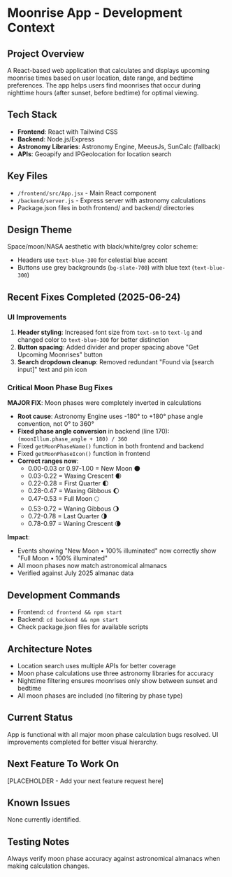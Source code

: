 # Moonrise App - Development Context

## Project Overview
A React-based web application that calculates and displays upcoming moonrise times based on user location, date range, and bedtime preferences. The app helps users find moonrises that occur during nighttime hours (after sunset, before bedtime) for optimal viewing.

## Tech Stack
- **Frontend**: React with Tailwind CSS
- **Backend**: Node.js/Express
- **Astronomy Libraries**: Astronomy Engine, MeeusJs, SunCalc (fallback)
- **APIs**: Geoapify and IPGeolocation for location search

## Key Files
- `/frontend/src/App.jsx` - Main React component
- `/backend/server.js` - Express server with astronomy calculations
- Package.json files in both frontend/ and backend/ directories

## Design Theme
Space/moon/NASA aesthetic with black/white/grey color scheme:
- Headers use `text-blue-300` for celestial blue accent
- Buttons use grey backgrounds (`bg-slate-700`) with blue text (`text-blue-300`)

## Recent Fixes Completed (2025-06-24)

### UI Improvements
1. **Header styling**: Increased font size from `text-sm` to `text-lg` and changed color to `text-blue-300` for better distinction
2. **Button spacing**: Added divider and proper spacing above "Get Upcoming Moonrises" button
3. **Search dropdown cleanup**: Removed redundant "Found via [search input]" text and pin icon

### Critical Moon Phase Bug Fixes
**MAJOR FIX**: Moon phases were completely inverted in calculations
- **Root cause**: Astronomy Engine uses -180° to +180° phase angle convention, not 0° to 360°
- **Fixed phase angle conversion** in backend (line 170): `(moonIllum.phase_angle + 180) / 360`
- Fixed `getMoonPhaseName()` function in both frontend and backend
- Fixed `getMoonPhaseIcon()` function in frontend
- **Correct ranges now**:
  - 0.00-0.03 or 0.97-1.00 = New Moon 🌑
  - 0.03-0.22 = Waxing Crescent 🌒
  - 0.22-0.28 = First Quarter 🌓
  - 0.28-0.47 = Waxing Gibbous 🌔
  - 0.47-0.53 = Full Moon 🌕
  - 0.53-0.72 = Waning Gibbous 🌖
  - 0.72-0.78 = Last Quarter 🌗
  - 0.78-0.97 = Waning Crescent 🌘

**Impact**: 
- Events showing "New Moon • 100% illuminated" now correctly show "Full Moon • 100% illuminated"
- All moon phases now match astronomical almanacs
- Verified against July 2025 almanac data

## Development Commands
- Frontend: `cd frontend && npm start`
- Backend: `cd backend && npm start`
- Check package.json files for available scripts

## Architecture Notes
- Location search uses multiple APIs for better coverage
- Moon phase calculations use three astronomy libraries for accuracy
- Nighttime filtering ensures moonrises only show between sunset and bedtime
- All moon phases are included (no filtering by phase type)

## Current Status
App is functional with all major moon phase calculation bugs resolved. UI improvements completed for better visual hierarchy.

## Next Feature To Work On
[PLACEHOLDER - Add your next feature request here]

## Known Issues
None currently identified.

## Testing Notes
Always verify moon phase accuracy against astronomical almanacs when making calculation changes.